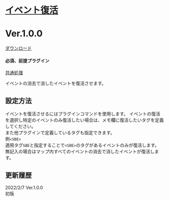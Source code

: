 # [イベント復活](https://raw.githubusercontent.com/nuun888/MZ/master/NUUN_EventRevived.js)
# Ver.1.0.0
[ダウンロード](https://raw.githubusercontent.com/nuun888/MZ/master/NUUN_EventRevived.js)
#### 必須、前提プラグイン
[共通処理](https://github.com/nuun888/MZ/blob/master/README/Base.md)  

イベントの消去で消したイベントを復活させます。

## 設定方法
イベントを復活させるにはプラグインコマンドを使用します。 
イベントの復活を選択し特定のイベントのみ復活したい場合は、メモ欄に復活したいタグを定義してください。  
また他プラグインで定義しているタグも指定できます。  
例`<SBE>`  
適用タグ`SBE`と指定することで`<SBE>`のタグがあるイベントのみが復活します。  
無記入の場合はマップ内すべてのイベントの消去で消したイベントが復活します。  

## 更新履歴
2022/2/7 Ver.1.0.0  
初版
